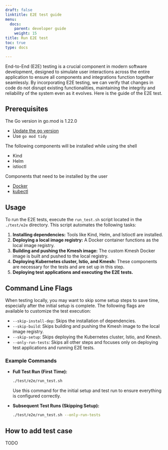 ```yaml
---
draft: false
linktitle: E2E test guide
menu:
  docs:
    parent: developer guide
    weight: 15
title: Run E2E test
toc: true
type: docs

---
```


End-to-End (E2E) testing is a crucial component in modern software development, designed to simulate user interactions across the entire application to ensure all components and integrations function together seamlessly. By incorporating E2E testing, we can verify that changes in code do not disrupt existing functionalities, maintaining the integrity and reliability of the system even as it evolves.  Here is the guide of the E2E test.

## Prerequisites

The Go version in go.mod is 1.22.0

- [Update the go version](https://go.dev/doc/install)
- Use `go mod tidy`

The following components will be installed while using the shell

- Kind
- Helm
- istioctl 

Components that need to be installed by the user

- [Docker](https://docs.docker.com/engine/install/)
- [kubectl](https://kubernetes.io/docs/tasks/tools/)

## Usage

To run the E2E tests, execute the `run_test.sh` script located in the `./test/e2e` directory. This script automates the following tasks:

1. **Installing dependencies:** Tools like Kind, Helm, and Istioctl are installed.
2. **Deploying a local image registry:** A Docker container functions as the local image registry.
3. **Building and pushing the Kmesh image:** The custom Kmesh Docker image is built and pushed to the local registry.
4. **Deploying Kubernetes cluster, Istio, and Kmesh:** These components are necessary for the tests and are set up in this step.
5. **Deploying test applications and executing the E2E tests.**

## Command Line Flags

When testing locally, you may want to skip some setup steps to save time, especially after the initial setup is complete. The following flags are available to customize the test execution:

- `--skip-install-dep`: Skips the installation of dependencies.
- `--skip-build`: Skips building and pushing the Kmesh image to the local image registry.
- `--skip-setup`: Skips deploying the Kubernetes cluster, Istio, and Kmesh.
- `--only-run-tests`: Skips all other steps and focuses only on deploying test applications and running E2E tests.

### **Example Commands**

- **Full Test Run (First Time):**

  ```bash
  ./test/e2e/run_test.sh
  ```

  Use this command for the initial setup and test run to ensure everything is configured correctly.

- **Subsequent Test Runs (Skipping Setup):**

  ```bash
  ./test/e2e/run_test.sh --only-run-tests
  ```

## How to add test case

TODO
